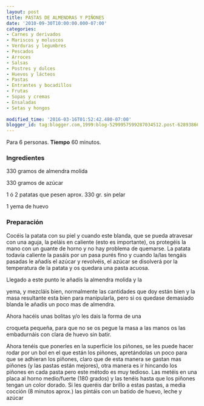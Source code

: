 ```yaml
---
layout: post
title: PASTAS DE ALMENDRAS Y PIÑONES
date: '2010-09-30T10:00:00.000-07:00'
categories:
- Carnes y derivados
- Mariscos y moluscos
- Verduras y legumbres
- Pescados
- Arroces
- Salsas
- Postres y dulces
- Huevos y lácteos
- Pastas
- Entrantes y bocadillos
- Frutas
- Sopas y cremas
- Ensaladas
- Setas y hongos
 
modified_time: '2016-03-16T01:52:42.480-07:00'
blogger_id: tag:blogger.com,1999:blog-5299957599287034512.post-6289386647274553725
---
```


Para 6 personas.
<b>Tiempo</b> 60 minutos.

<h3>Ingredientes</h3>

330 gramos de almendra molida

330 gramos de azúcar

1 ó 2 patatas que pesen aprox. 330 gr. sin pelar

1 yema de huevo

<h3>Preparación</h3>

Cocéis la patata con su piel y cuando este blanda, que se pueda atravesar con una aguja, la peláis en caliente (esto es importante), os protegéis la mano con un guante de horno y no hay problema de quemarse. La patata todavía caliente la pasáis por un pasa purés fino y cuando la/las tengáis pasadas le añadís el azúcar y revolvéis, el azúcar se disolverá por la temperatura de la patata y os quedara una pasta acuosa.

Llegado a este punto le añadís la almendra molida y la

yema, y mezcláis bien, normalmente las cantidades que doy están bien y la masa resultante esta bien para manipularla, pero si os quedase demasiado blanda le añadís un poco mas de almendra.

Ahora hacéis unas bolitas y/o les dais la forma de una

croqueta pequeña, para que no se os pegue la masa a las manos os las embadurnáis con clara de huevo sin batir.

Ahora tenéis que ponerles en la superficie los piñones, se les puede hacer rodar por un bol en el que están los piñones, apretándolas un poco para que se adhieran los piñones, claro que de esta manera se gastan mas piñones (y las pastas están mejores), otra manera es ir hincando los piñones en cada pasta pero este método es muy tedioso. Las metéis en una placa al horno medio/fuerte (180 grados) y las tenéis hasta que los piñones tengan un color dorado. Si les queréis dar brillo a estas pastas, a media cocción (8 minutos aprox.) las pintáis con un batido de huevo, leche y azúcar

